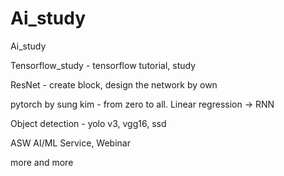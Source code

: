 # Ai_study
 Ai_study

Tensorflow_study - tensorflow tutorial, study

ResNet - create block, design the network by own

pytorch by sung kim - from zero to all. Linear regression -> RNN

Object detection - yolo v3, vgg16, ssd

ASW AI/ML Service, Webinar

more and more
